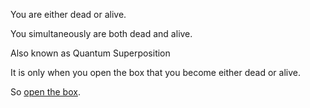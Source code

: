 You are either dead or alive.

You simultaneously are both dead and alive.

Also known as Quantum Superposition

It is only when you open the box that you become either dead or alive.

So [open the box](../dead-or-alive/dead-or-alive.md).